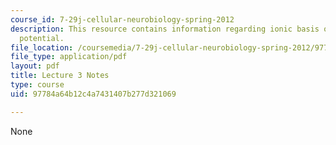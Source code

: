 ```yaml
---
course_id: 7-29j-cellular-neurobiology-spring-2012
description: This resource contains information regarding ionic basis of the resting
  potential.
file_location: /coursemedia/7-29j-cellular-neurobiology-spring-2012/97784a64b12c4a7431407b277d321069_MIT7_29JS12_lecture3.pdf
file_type: application/pdf
layout: pdf
title: Lecture 3 Notes
type: course
uid: 97784a64b12c4a7431407b277d321069

---
```

None